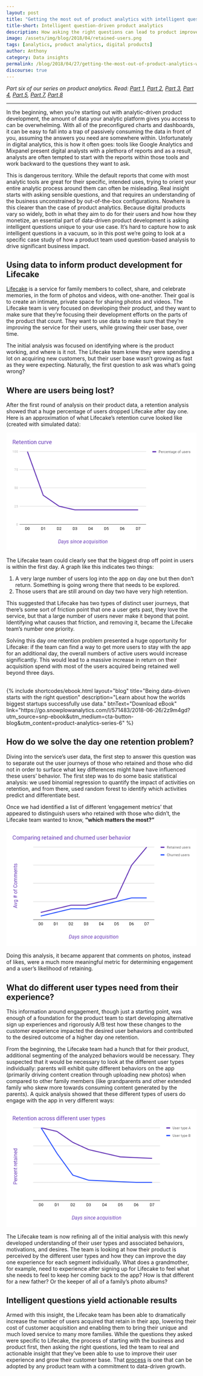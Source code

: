 ```yaml
---
layout: post
title: "Getting the most out of product analytics with intelligent questions"
title-short: Intelligent question-driven product analytics
description: How asking the right questions can lead to product improvements
image: /assets/img/blog/2018/04/retained-users.png
tags: [analytics, product analytics, digital products]
author: Anthony
category: Data insights
permalink: /blog/2018/04/27/getting-the-most-out-of-product-analytics-with-intelligent-questions/
discourse: true
---
```


*Part six of our series on product analytics. Read: [Part 1][product1], [Part 2][product2], [Part 3][product3], [Part 4][product4], [Part 5][product5], [Part 7][product7], [Part 8][product8]*

---

In the beginning, when you’re starting out with analytic-driven product development, the amount of data your analytic platform gives you access to can be overwhelming. With all of the preconfigured charts and dashboards, it can be easy to fall into a trap of passively consuming the data in front of you, assuming the answers you need are somewhere within. Unfortunately in digital analytics, this is how it often goes: tools like Google Analytics and Mixpanel present digital analysts with a plethora of reports and as a result, analysts are often tempted to start with the reports within those tools and work backward to the questions they want to ask.

This is dangerous territory. While the default reports that come with most analytic tools are great for their specific, intended uses, trying to orient your entire analytic process around them can often be misleading. Real insight starts with asking sensible questions, and that requires an understanding of the business unconstrained by out-of-the-box configurations. Nowhere is this clearer than the case of product analytics. Because digital products vary so widely, both in what they aim to do for their users and how how they monetize, an essential part of data-driven product development is asking intelligent questions unique to your use case. It’s hard to capture how to ask intelligent questions in a vacuum, so in this post we’re going to look at a specific case study of how a product team used question-based analysis to drive significant business impact.

<h2 id="data driven product development">Using data to inform product development for Lifecake</h2>

[Lifecake][lifecake] is a service for family members to collect, share, and celebrate memories, in the form of photos and videos, with one-another. Their goal is to create an intimate, private space for sharing photos and videos. The Lifecake team is very focused on developing their product, and they want to make sure that they’re focusing their development efforts on the parts of the product that count. They want to use data to make sure that they’re improving the service for their users, while growing their user base, over time.

The initial analysis was focused on identifying where is the product working, and where is it not. The Lifecake team knew they were spending a lot on acquiring new customers, but their user base wasn’t growing as fast as they were expecting. Naturally, the first question to ask was what’s going wrong?


<h2 id="where am I losing users">Where are users being lost?</h2>

After the first round of analysis on their product data, a retention analysis showed that a huge percentage of users dropped Lifecake after day one. Here is an approximation of what Lifecake’s retention curve looked like (created with simulated data):


![Lifecake retention curve][curve]


The Lifecake team could clearly see that the biggest drop off point in users is within the first day. A graph like this indicates two things:

1. A very large number of users log into the app on day one but then don’t return. Something is going wrong there that needs to be explored.
2. Those users that are still around on day two have very high retention.

This suggested that Lifecake has two types of distinct user journeys, that there’s some sort of friction point that one a user gets past, they love the service, but that a large number of users never make it beyond that point. Identifying what causes that friction, and removing it, became the Lifecake team’s number one priority.

Solving this day one retention problem presented a huge opportunity for Lifecake: if the team can find a way to get more users to stay with the app for an additional day, the overall numbers of active users would increase significantly. This would lead to a massive increase in return on their acquisition spend with most of the users acquired being retained well beyond three days.


<br>
{% include shortcodes/ebook.html layout="blog" title="Being data-driven starts with the right question" description="Learn about how the worlds biggest startups successfully use data." btnText="Download eBook" link="https://go.snowplowanalytics.com/l/571483/2018-06-26/2z9m4gd?utm_source=snp-ebook&utm_medium=cta-button-blog&utm_content=product-analytics-series-6" %}


<h2 id="improving day one retention">How do we solve the day one retention problem?</h2>

Diving into the service’s user data, the first step to answer this question was to separate out the user journeys of those who retained and those who did not in order to surface what key differences might have have influenced these users’ behavior. The first step was to do some basic statistical analysis: we used binomial regression to quantify the impact of activities on retention, and from there, used random forest to identify which activities predict and differentiate best.

Once we had identified a list of different ‘engagement metrics’ that appeared to distinguish users who retained with those who didn’t, the Lifecake team wanted to know, **“which matters the most?”**


![Difference between retained and churned users][retained]


Doing this analysis, it became apparent that comments on photos, instead of likes, were a much more meaningful metric for determining engagement and a user’s likelihood of retaining.  

<h2 id="different needs for different users">What do different user types need from their experience?</h2>

This information around engagement, though just a starting point, was enough of a foundation for the product team to start developing alternative sign up experiences and rigorously A/B test how these changes to the customer experience impacted the desired user behaviors and contributed to the desired outcome of a higher day one retention.

From the beginning, the Lifecake team had a hunch that for their product, additional segmenting of the analyzed behaviors would be necessary. They suspected that it would be necessary to look at the different user types individually: parents will exhibit quite different behaviors on the app (primarily driving content creation through uploading new photos) when compared to other family members (like grandparents and other extended family who skew more towards consuming content generated by the parents). A quick analysis showed that these different types of users do engage with the app in very different ways:


![Comparing different types of Lifecake users][key]


The Lifecake team is now refining all of the initial analysis with this newly developed understanding of their user types and associated behaviors, motivations, and desires. The team is looking at how their product is perceived by the different user types and how they can improve the day one experience for each segment individually. What does a grandmother, for example, need to experience after signing up for Lifecake to feel what she needs to feel to keep her coming back to the app? How is that different for a new father? Or the keeper of all of a family’s photo albums?

<h2 id="intelligent questions">Intelligent questions yield actionable results</h2>

Armed with this insight, the Lifecake team has been able to dramatically increase the number of users acquired that retain in their app, lowering their cost of customer acquisition and enabling them to bring their unique and much loved service to many more families. While the questions they asked were specific to Lifecake, the process of starting with the business and product first, then asking the right questions, led the team to real and actionable insight that they’ve been able to use to improve their user experience and grow their customer base. That [process][process] is one that can be adopted by any product team with a commitment to data-driven growth.


[product1]: https://snowplowanalytics.com/blog/2018/01/19/product-analytics-part-one-data-and-digital-products/

[product2]: https://snowplowanalytics.com/blog/2018/01/26/intelligent-use-of-data-in-product-development-differentiates-successful-companies/

[product3]: https://snowplowanalytics.com/blog/2018/02/02/data-driven-product-development-is-more-about-process-culture-and-people-than-technology/

[product4]: https://snowplowanalytics.com/blog/2018/02/09/the-product-analyst-toolkit/

[product5]: https://snowplowanalytics.com/blog/2018/02/23/creative-experiments-and-ab-tests-produce-the-best-results/

[product7]: https://snowplowanalytics.com/blog/2018/05/25/improving-ab-testing-with-event-data-modeling/

[product8]: https://snowplowanalytics.com/blog/2018/06/01/the-right-data-infrastructure-to-support-successful-squads/

[process]: https://snowplowanalytics.com/blog/2018/02/02/data-driven-product-development-is-more-about-process-culture-and-people-than-technology/

[lifecake]: https://www.lifecake.com/

[curve]: /assets/img/blog/2018/04/retention-curve.png

[key]: /assets/img/blog/2018/04/key-moments.png

[retained]: /assets/img/blog/2018/04/retained-users.png
